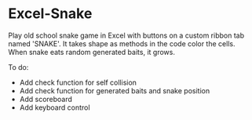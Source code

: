 # Excel-Snake


Play old school snake game in Excel with buttons on a custom ribbon tab named 'SNAKE'. It takes shape as methods in the code color the cells. When snake eats random generated baits, it grows.


To do:
- Add check function for self collision
- Add check function for generated baits and snake position
- Add scoreboard
- Add keyboard control